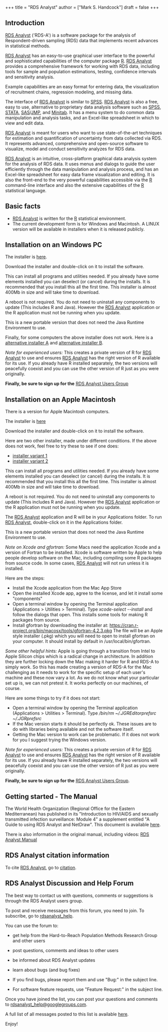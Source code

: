 +++
title = "RDS Analyst"
author = ["Mark S. Handcock"]
draft = false
+++

## Introduction

<u>RDS Analyst</u> ('RDS-A') is a software package for the analysis of
Respondent-driven sampling (RDS) data that implements recent advances in
statistical methods.

<u>RDS Analyst</u> has an easy-to-use graphical user interface to the powerful and sophisticated capabilities of the computer package
[R](https://r-project.org).  <u>RDS Analyst</u> provides a comprehensive framework for working with RDS data, including tools for sample and
population estimations, testing, confidence intervals and sensitivity analysis.

Example capabilities are an easy format for entering data, the visualization of
recruitment chains, regression modeling, and missing data.

The interface of <u>RDS Analyst</u> is similar to [SPSS](https://www.spss.com/). <u>RDS Analyst</u> is
also a free, easy to use, alternative to proprietary data analysis software
such as [SPSS](https://www.spss.com/), [STATA](https://www.stata.com/),
[SAS](https://www.sas.com/)/[JMP](https://www.jmp.com/), and
[Minitab](https://www.minitab.com/). It has a menu system to do common data
manipulation and analysis tasks, and an Excel-like spreadsheet in which to view
and edit data.

<u>RDS Analyst</u> is meant for users who want to use state-of-the-art techniques for
estimation and quantification of uncertainty from data collected via RDS. It
represents advanced, comprehensive and open-source software to visualize, model
and conduct sensitivity analyzes for RDS data.

<u>RDS Analyst</u> is an intuitive, cross-platform graphical data analysis system for
the analysis of RDS data. It uses menus and dialogs to guide the user
efficiently through the data manipulation and analysis process, and has an
Excel-like spreadsheet for easy data frame visualization and editing. It is
also the front-end to the very powerful capabilities accessible via the
[R](https://r-project.org) command-line interface and also the extensive
capabilities of the [R](https://r-project.org) statistical language.

## Basic facts
* <u>RDS Analyst</u> is written for the [R](https://r-project.org) statistical environment.
* The current development form is for Windows and Macintosh. A LINUX version will be available in installers when it is released publicly.

## Installation on an Windows PC

The installer is [here](https://drive.google.com/file/d/15-br6-WmKsRM0JQ-ZqqKmonRkNFOhBZ6/view?usp=sharing).

<!--https://neolab.stat.ucla.edu/cranstats/RdsAnalystSetup.0.42.exe -->
<!--https://hpmrg.org/software/RDSAnalystSetup.0.7.exe-->

Download the installer and double-click on it to install the software. 

This can install all programs and utilities needed. If you already have some elements installed you can deselect (or cancel) during the
installs. It is recommended that you install this all the first time. This installer is almost 400Mb in size and will take time to download.

A reboot is not required. You do not need to uninstall any components to update (This includes R and Java). However the <u>RDS Analyst</u>
application or the R application must not be running when you update.

<!--- After you install, you <b>should</b> use the updater to keep your installation to the latest version of the packages:-->
<!---* Download the <u>RDS Analyst</u> Updater: https://hpmrg.org/software/RDSAnalystUpdater.0.62.exe -->
<!--- This just installs minor updates for the core packages (that is, anything that has changed since the full install was made). It will
typically be a few Mb in size.-->
<!---After you install, you <b>should</b> use the updater to keep your installation to the latest version of the packages:-->
<!-- -->
<!--- Download the <u>RDS Analyst</u> Updater: https://hpmrg.org/software/RDSAnalystUpdater.0.62.exe -->
<!--- -->
<!--- This just installs minor updates for the core packages (that is, anything that has changed since the full install was made). It will
typically be a few Mb in size. -->
<!--- You need the Java Runtime Environment to use  <u>RDS Analyst</u>. You can check to see if you have java installed at
https://javatester.org/version.html -->
<!--- If you get the message <i>A JRE has been found. Do you want to install another one anyway?</i>, it means that Java is already installed.
In this case, click <i>No</i> so as to not reinstall it.-->
This is a new portable version that does not need the Java Runtime Environment to use.
<!--- You need the Java Runtime Environment to use  <u>RDS Analyst</u>. You can check to see if you have the right java installed through the
Windows Start menu:-->
<!--- # Launch the <b>Windows Start</b> menu-->
<!--- # Click on <b>All Apps</b>-->
<!--- # Find the <b>Java</b> program listing-->
<!--- # Click <b>About Java</b> to see the Java version -->
<!--- If you get a result like [[Media:RDSA_MAC_Java.png|this]], it means that Java is correctly installed.If there is no <b>Java</b> listing
or an earlier version number you do not have Java correctly installed. In this case, in the installer click <i>Yes</i> so as to install it -->

<!--  If you do not have Administrator privileges and the Java Runtime Environment is not installed then you will not be able to run  <u>RDS
Analyst</u>. -->

Finally, for some computers the above installer does not work.
Here is a [alternative installer A](https://drive.google.com/file/d/1Zu6YOe7J7IN5s-o7IVRPJAMpZFC-0C3G/view?usp=sharing) and
          [alternative installer B](https://drive.google.com/file/d/1kPd1kjJvW-fksXBkVALLHEb_dn3W8l3G/view?usp=sharing).


*Note for experienced users:*
This creates a private version of R for <u>RDS Analyst</u> to use and ensures <u>RDS Analyst</u> has the right version of R available for its
use.  If you already have R installed separately, the two versions will peacefully coexist and you can use the other version of R just as you
were originally.

<b>Finally, be sure to sign up for the</b> [RDS Analyst Users Group](#rdsa-help)

## Installation on an Apple Macintosh

There is a version for Apple Macintosh computers. <!-- They must have Intel CPUs (i.e., be purchased post-2006). -->

The installer is [here](https://drive.google.com/file/d/1wdl9wEiL3DxdyyZQuK6e8OBlUllLr0wh/view?usp=share_link)
<!--https://hpmrg.org/software/RDSAnalystInstaller.0.71.dmg-->

Download the installer and double-click on it to install the software. 

Here are two other installer, made under different conditions. If the above does not work, feel free to try these to see if one does:

* [installer variant 1](https://drive.google.com/file/d/1we4c9ws8SZa9APECEdtsDNMw8lc-HXMO/view?usp=share_link)
* [installer variant 2](https://drive.google.com/file/d/1-2rf7TMOvY8_uZ4NzWPbhUEipKSVqYE7/view?usp=share_link)

This can install all programs and utilities needed. If you already have some elements installed you can deselect (or cancel) during the
installs. It is recommended that you install this all the first time. This installer is almost 400Mb in size and will take time to download.

A reboot is not required. You do not need to uninstall any components to update (This includes R and Java). However the <u>RDS Analyst</u>
application or the R application must not be running when you update.

The <u>RDS Analyst</u> application and R will be in your Applications folder. To run <u>RDS Analyst</u>, double-click on it in the Applications
folder.

This is a new portable version that does not need the Java Runtime Environment to use.

*Note on Xcode and gfortran:*
Some Macs need the application Xcode and a version of Fortran to be installed. Xcode is software written by Apple to help people develop
software on the Mac, including compiling some R packages from source code. In some cases, <u>RDS Analyst</u> will not run unless it is
installed.

Here are the steps:

* Install the Xcode application from the Mac App Store
* Open the installed Xcode app, agree to the license, and let it install some "components"
* Open a terminal window by opening the Terminal application (Applications > Utilities > Terminal).
Type <i>xcode-select --install</i> and follow the dialogs that open. This installs some tools for making R packages from source.
* Install gfortran by downloading the installer at:  https://cran.r-project.org/bin/macosx/tools/gfortran-4.2.3.pkg
The file will be an Apple style installer (.pkg) which you will need to open to install gfortran on your computer.
It should install by default in /usr/local/bin/gfortran.

*Some other helpful hints:*
Apple is going through a transition from Intel to Apple Silicon chips which is a
radical change in architecture.  In addition they are further locking down the
Mac making it harder for R and RDS-A to simply work.  So this has made creating
a version of RDS-A for the Mac challenging as it needs to work for the specific
setup of each user's machine and these now vary a lot.  As we do not know what
your particular set up is, we can not pretest it.  It works perfectly on our
machines, of course.

Here are some things to try if it does not start:

* Open a terminal window by opening the Terminal application (Applications > Utilities > Terminal).
Type <i>/bin/rm ~/.JGREditorprefsrc ~/.JGRprefsrc</i>
* If the Mac version starts it should be perfectly ok. These issues are to do with libraries being available and not the software itself.
* Getting the Mac version to work can be problematic. If it does not work for you I suggest trying the Windows version. 

*Note for experienced users:*
This creates a private version of R for <u>RDS Analyst</u> to use and ensures <u>RDS Analyst</u> has the right version of R available for its
use.  If you already have R installed separately, the two versions will peacefully coexist and you can use the other version of R just as you
were originally.

<!-- After you install, you <b>should</b> use the updater to keep your installation to the latest version of the packages: -->
<!-- -->
<!-- * Download the <u>RDS Analyst</u> Updater: https://hpmrg.org/software/RDSAnalystUpdater.0.51.dmg -->
<!--** It should mount as a disk-image. Double-click on the installer in it (i.e., "RDSAnalystUpdater") to install the software.-->
<!---->
<!--This just installs the core packages (that is, anything that has changed since the full install was made). It will typically be 15 Mb in
size.-->
<!---->
<!--Note: To use <u>RDS Analyst</u>, you need Java installed on your Mac. If you are using Mac OS X 10.6 and below, Apple's Java comes
pre-installed. If you are using -->
<!-- Mac OS X 10.7 (Lion) or Mac OS X 10.8 (Mountain Lion) and above then Java is not pre-installed.-->
<!-- To get the latest Java 7 from Oracle, you will need Mac OS X 10.7.3 and above. -->
<!-- If you have Java 7, you will see a Java icon under System Preferences.--> 
<!-- To install Java version 6, open the "Java Preferences.app" located in the Applications > Utilities folder on your Mac. It will ask if you
want to install Java if it is not already there. Accept its invitation.-->

<!-- Here is an installation video (coming). -->

<b>Finally, be sure to sign up for the</b> [RDS Analyst Users Group](#rdsa-help).

## Getting started - The Manual

The World Health Organization (Regional Office for the Eastern Mediterranean) has published 
in its "Introduction to HIV/AIDS and sexually transmitted infection surveillance: Module 4" a 
supplement entitled "A Guide to using RDS Analyst and NetDraw". This document is available [here](EMRPUB_2014_EN_1686.pdf).

There is also information in the original manual, including videos: [RDS Analyst Manual](https://www.deducer.org/pmwiki.php?n=Main.RDSAnalyst)

## RDS Analyst citation information

To cite <u>RDS Analyst</u>, go to [citation](citation).

## RDS Analyst Discussion and Help Forum
<a name="rdsa-help"></a>

The best way to contact us with questions, comments or suggestions is through the RDS Analyst users group.

To post and receive messages from this forum, you need to join. To subscribe, go to
[rdsanalyst_help](https://groups.google.com/forum/?hl=en#!forum/rdsanalyst_help).

You can use the forum to:

* get help from the Hard-to-Reach Population Methods Research Group and other users
* post questions, comments and ideas to other users
* be informed about RDS Analyst updates
* learn about bugs (and bug fixes) 

* If you find bugs, please report them and use "Bug:" in the subject line. 
* For software feature requests, use "Feature Request:" in the subject line.

Once you have joined the list, you can post your questions and comments to
[rdsanalyst_help@googlegroups.com](mailto:rdsanalyst_help@googlegroups.com).

A full list of all messages posted to this list is available [here](https://groups.google.com/group/rdsanalyst_help).

Enjoy!
